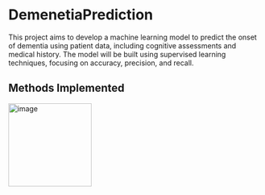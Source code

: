 # DemenetiaPrediction
This project aims to develop a machine learning model to predict the onset of dementia using patient data, including cognitive assessments and medical history. The model will be built using supervised learning techniques, focusing on accuracy, precision, and recall. 

## Methods Implemented
<img width="165" alt="image" src="https://github.com/user-attachments/assets/ebd3e4a6-7db5-4680-b88e-6949a7f230e8">
